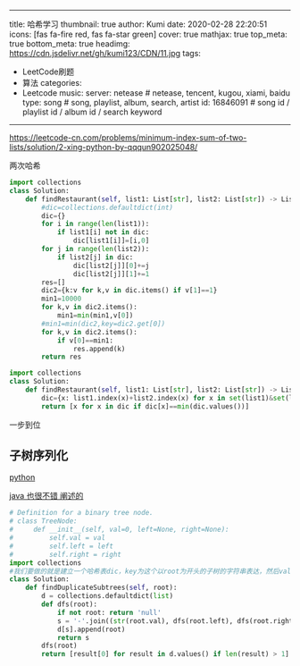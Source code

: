 
---

title: 哈希学习
thumbnail: true
author: Kumi
date: 2020-02-28 22:20:51
icons: [fas fa-fire red, fas fa-star green]
cover: true
mathjax: true
top_meta: true
bottom_meta: true
headimg: https://cdn.jsdelivr.net/gh/kumi123/CDN/11.jpg
tags:
  - LeetCode刷题
  - 算法
categories:
  - Leetcode
music:
 server: netease   # netease, tencent, kugou, xiami, baidu
 type: song        # song, playlist, album, search, artist
 id: 16846091      # song id / playlist id / album id / search keyword
---

https://leetcode-cn.com/problems/minimum-index-sum-of-two-lists/solution/2-xing-python-by-qqqun902025048/

两次哈希

```python
import collections
class Solution:
    def findRestaurant(self, list1: List[str], list2: List[str]) -> List[str]:
        #dic=collections.defaultdict(int)
        dic={}
        for i in range(len(list1)):
            if list1[i] not in dic:
                dic[list1[i]]=[i,0]
        for j in range(len(list2)):
            if list2[j] in dic:
                dic[list2[j]][0]+=j
                dic[list2[j]][1]+=1
        res=[]
        dic2={k:v for k,v in dic.items() if v[1]==1}
        min1=10000
        for k,v in dic2.items():
            min1=min(min1,v[0])
        #min1=min(dic2,key=dic2.get[0])
        for k,v in dic2.items():
            if v[0]==min1:
                res.append(k)
        return res

```

```python
import collections
class Solution:
    def findRestaurant(self, list1: List[str], list2: List[str]) -> List[str]:
        dic={x: list1.index(x)+list2.index(x) for x in set(list1)&set(list2)}
        return [x for x in dic if dic[x]==min(dic.values())]
```

一步到位

## 子树序列化

 [python](https://leetcode-cn.com/problems/find-duplicate-subtrees/solution/8xing-python-dfs-by-qqqun902025048/)

[java 也很不错 阐述的](https://leetcode-cn.com/problems/find-duplicate-subtrees/solution/java-zi-di-xiang-shang-huo-qu-mei-ge-jie-dian-de-x/ )

```python
# Definition for a binary tree node.
# class TreeNode:
#     def __init__(self, val=0, left=None, right=None):
#         self.val = val
#         self.left = left
#         self.right = right
import collections
#我们要做的就是建立一个哈希表dic，key为这个以root为开头的子树的字符串表达，然后value是这种字符串表达所对应的父节点
class Solution:
    def findDuplicateSubtrees(self, root):
        d = collections.defaultdict(list)
        def dfs(root):
            if not root: return 'null'
            s = '-'.join((str(root.val), dfs(root.left), dfs(root.right)))
            d[s].append(root)
            return s
        dfs(root)
        return [result[0] for result in d.values() if len(result) > 1]
```

